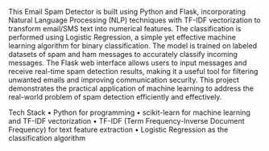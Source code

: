 This Email Spam Detector is built using Python and Flask, incorporating Natural Language Processing (NLP) techniques with TF-IDF vectorization to transform email/SMS text into numerical features. The classification is performed using Logistic Regression, a simple yet effective machine learning algorithm for binary classification. The model is trained on labeled datasets of spam and ham messages to accurately classify incoming messages. The Flask web interface allows users to input messages and receive real-time spam detection results, making it a useful tool for filtering unwanted emails and improving communication security. This project demonstrates the practical application of machine learning to address the real-world problem of spam detection efficiently and effectively.

Tech Stack
• Python for programming
• scikit-learn for machine learning and TF-IDF vectorization
• TF-IDF (Term Frequency-Inverse Document Frequency) for text feature extraction
• Logistic Regression as the classification algorithm
